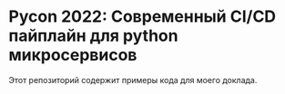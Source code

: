 # Pycon 2022: Современный CI/CD пайплайн для python микросервисов
Этот репозиторий содержит примеры кода для моего доклада.
